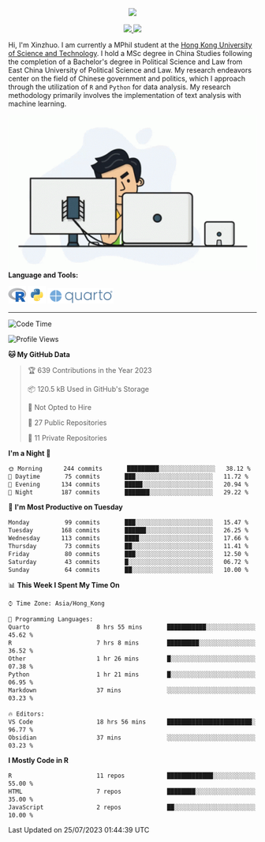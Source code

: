 <div align='center'>
<img src='https://readme-typing-svg.herokuapp.com?font=Lora&color=4d3900&center=true&lines=HKUST+Mphil+in+SOSC;Focus+on+China;Code+for+PoliSci'/>
</div>

<p align='center'>
 <a href='https://www.linkedin.com/in/xinzhuo-huang-5161011ba/' target='_blank'>
        <img src='https://img.shields.io/badge/linkedin%20-%230077B5.svg?&style=for-the-badge&logo=linkedin&logoColor=white'/>
    </a>
 <a href='https://twitter.com/HsinchoH' target='_blank'>
        <img src='https://img.shields.io/badge/Twitter-1DA1F2?style=for-the-badge&logo=twitter&logoColor=white'/>
    </a>
    </p>
    
Hi, I'm Xinzhuo. I am currently a MPhil student at the [Hong Kong University of Science and Technology](https://sosc.hkust.edu.hk/node/613). I hold a MSc degree in China Studies following the completion of a Bachelor's degree in Political Science and Law from East China University of Political Science and Law. My research endeavors center on the field of Chinese government and politics, which I approach through the utilization of `R` and `Python` for data analysis. My research methodology primarily involves the implementation of text analysis with machine learning.




<img align='right' src="https://github.com/xinzhuohkust/xinzhuohkust/blob/main/programmer.gif" width="590">



**Language and Tools:**  

<code><img height="36" src="https://raw.githubusercontent.com/github/explore/80688e429a7d4ef2fca1e82350fe8e3517d3494d/topics/r/r.png"></code>
<code><img height="36" src="https://raw.githubusercontent.com/github/explore/80688e429a7d4ef2fca1e82350fe8e3517d3494d/topics/python/python.png"></code>
<code><img height="32" src="https://github.com/quarto-dev/quarto-r/blob/main/man/figures/quarto.png"></code>

---
<!--START_SECTION:waka-->
![Code Time](http://img.shields.io/badge/Code%20Time-728%20hrs%2017%20mins-blue)

![Profile Views](http://img.shields.io/badge/Profile%20Views-62-blue)

**🐱 My GitHub Data** 

> 🏆 639 Contributions in the Year 2023
 > 
> 📦 120.5 kB Used in GitHub's Storage 
 > 
> 🚫 Not Opted to Hire
 > 
> 📜 27 Public Repositories 
 > 
> 🔑 11 Private Repositories  
 > 
**I'm a Night 🦉** 

```text
🌞 Morning      244 commits       █████████░░░░░░░░░░░░░░░░   38.12 % 
🌆 Daytime       75 commits       ███░░░░░░░░░░░░░░░░░░░░░░   11.72 % 
🌃 Evening      134 commits       █████░░░░░░░░░░░░░░░░░░░░   20.94 % 
🌙 Night        187 commits       ███████░░░░░░░░░░░░░░░░░░   29.22 % 

```
📅 **I'm Most Productive on Tuesday** 

```text
Monday          99 commits       ███░░░░░░░░░░░░░░░░░░░░░░   15.47 % 
Tuesday        168 commits       ██████░░░░░░░░░░░░░░░░░░░   26.25 % 
Wednesday      113 commits       ████░░░░░░░░░░░░░░░░░░░░░   17.66 % 
Thursday        73 commits       ██░░░░░░░░░░░░░░░░░░░░░░░   11.41 % 
Friday          80 commits       ███░░░░░░░░░░░░░░░░░░░░░░   12.50 % 
Saturday        43 commits       █░░░░░░░░░░░░░░░░░░░░░░░░   06.72 % 
Sunday          64 commits       ██░░░░░░░░░░░░░░░░░░░░░░░   10.00 % 

```


📊 **This Week I Spent My Time On** 

```text
⌚︎ Time Zone: Asia/Hong_Kong

💬 Programming Languages: 
Quarto                   8 hrs 55 mins       ███████████░░░░░░░░░░░░░░   45.62 % 
R                        7 hrs 8 mins        █████████░░░░░░░░░░░░░░░░   36.52 % 
Other                    1 hr 26 mins        █░░░░░░░░░░░░░░░░░░░░░░░░   07.38 % 
Python                   1 hr 21 mins        █░░░░░░░░░░░░░░░░░░░░░░░░   06.95 % 
Markdown                 37 mins             ░░░░░░░░░░░░░░░░░░░░░░░░░   03.23 % 

🔥 Editors: 
VS Code                  18 hrs 56 mins      ████████████████████████░   96.77 % 
Obsidian                 37 mins             ░░░░░░░░░░░░░░░░░░░░░░░░░   03.23 % 

```

**I Mostly Code in R** 

```text
R                        11 repos            █████████████░░░░░░░░░░░░   55.00 % 
HTML                     7 repos             ████████░░░░░░░░░░░░░░░░░   35.00 % 
JavaScript               2 repos             ██░░░░░░░░░░░░░░░░░░░░░░░   10.00 % 

```



 Last Updated on 25/07/2023 01:44:39 UTC
<!--END_SECTION:waka-->
    
    
    
    
    
    
    
    
